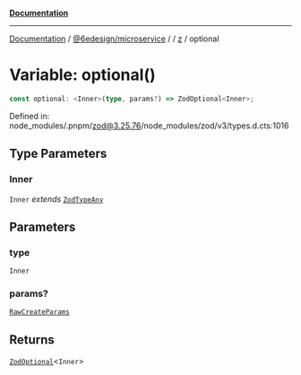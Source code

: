 [**Documentation**](../../../../../README.md)

***

[Documentation](../../../../../README.md) / [@6edesign/microservice](../../../README.md) / [](../../../README.md) / [z](../README.md) / optional

# Variable: optional()

```ts
const optional: <Inner>(type, params?) => ZodOptional<Inner>;
```

Defined in: node\_modules/.pnpm/zod@3.25.76/node\_modules/zod/v3/types.d.cts:1016

## Type Parameters

### Inner

`Inner` *extends* [`ZodTypeAny`](../type-aliases/ZodTypeAny.md)

## Parameters

### type

`Inner`

### params?

[`RawCreateParams`](../type-aliases/RawCreateParams.md)

## Returns

[`ZodOptional`](../classes/ZodOptional.md)&lt;`Inner`&gt;
